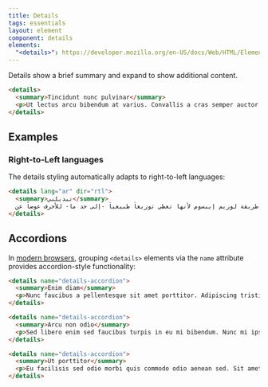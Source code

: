 ```yaml
---
title: Details
tags: essentials
layout: element
component: details
elements:
  "<details>": https://developer.mozilla.org/en-US/docs/Web/HTML/Element/details
---
```


Details show a brief summary and expand to show additional content.

```html {.example}
<details>
  <summary>Tincidunt nunc pulvinar</summary>
  <p>Ut lectus arcu bibendum at varius. Convallis a cras semper auctor neque vitae. Odio pellentesque diam volutpat commodo sed egestas. Amet dictum sit amet justo donec enim diam vulputate ut.</p>
</details>
```

## Examples

### Right-to-Left languages

The details styling automatically adapts to right-to-left languages:

```html {.example}
<details lang="ar" dir="rtl">
  <summary>تبديلني</summary>
  استخدام طريقة لوريم إيبسوم لأنها تعطي توزيعاَ طبيعياَ -إلى حد ما- للأحرف عوضاً عن
</details>
```

## Accordions

In [modern browsers](https://caniuse.com/mdn-html_elements_details_name),
grouping `<details>` elements via the `name` attribute provides accordion-style functionality:

```html {.example}
<details name="details-accordion">
  <summary>Enim diam</summary>
  <p>Nunc faucibus a pellentesque sit amet porttitor. Adipiscing tristique risus nec feugiat in fermentum. Leo duis ut diam quam nulla porttitor massa id. Mauris nunc congue nisi vitae.</p>
</details>

<details name="details-accordion">
  <summary>Arcu non odio</summary>
  <p>Sed libero enim sed faucibus turpis in eu mi bibendum. Nunc mi ipsum faucibus vitae aliquet nec. Ultricies tristique nulla aliquet enim tortor. Tellus at urna condimentum mattis pellentesque.</p>
</details>

<details name="details-accordion">
  <summary>Ut porttitor</summary>
  <p>Eu facilisis sed odio morbi quis commodo odio aenean sed. Sit amet purus gravida quis blandit turpis cursus. Eu consequat ac felis donec et odio pellentesque diam volutpat.</p>
</details>
```
